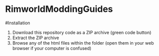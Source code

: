 # RimworldModdingGuides

#Installation

1. Download this repository code as a ZIP archive (green code button)
2. Extract the ZIP archive
3. Browse any of the html files within the folder (open them in your web browser if your computer is confused)
